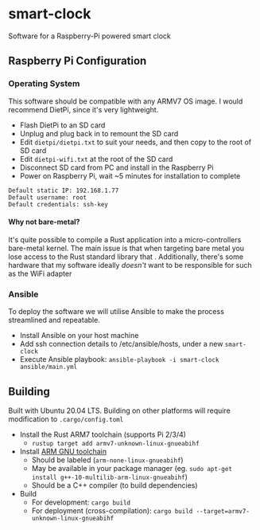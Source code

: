 # smart-clock

Software for a Raspberry-Pi powered smart clock

## Raspberry Pi Configuration

### Operating System

This software should be compatible with any ARMV7 OS image. I would recommend DietPi, since it's very lightweight.

- Flash DietPi to an SD card
- Unplug and plug back in to remount the SD card
- Edit `dietpi/dietpi.txt` to suit your needs, and then copy to the root of SD card
- Edit `dietpi-wifi.txt` at the root of the SD card
- Disconnect SD card from PC and install in the Raspberry Pi
- Power on Raspberry Pi, wait ~5 minutes for installation to complete

```
Default static IP: 192.168.1.77
Default username: root
Default credentials: ssh-key
```

#### Why not bare-metal?

It's quite possible to compile a Rust application into a micro-controllers bare-metal kernel. The main issue is that when targeting bare metal you lose access to the Rust standard library that . Additionally, there's some hardware that my software ideally _doesn't_ want to be responsible for such as the WiFi adapter

### Ansible

To deploy the software we will utilise Ansible to make the process streamlined and repeatable.

- Install Ansible on your host machine
- Add ssh connection details to /etc/ansible/hosts, under a new `smart-clock`
- Execute Ansible playbook: `ansible-playbook -i smart-clock ansible/main.yml`

## Building

Built with Ubuntu 20.04 LTS. Building on other platforms will require modification to `.cargo/config.toml`

- Install the Rust ARM7 toolchain (supports Pi 2/3/4)
  - `rustup target add armv7-unknown-linux-gnueabihf`
- Install [ARM GNU toolchain](https://developer.arm.com/downloads/-/arm-gnu-toolchain-downloads)
  - Should be labeled (`arm-none-linux-gnueabihf`)
  - May be available in your package manager (eg. `sudo apt-get install g++-10-multilib-arm-linux-gnueabihf`)
  - Should be a C++ compiler (to build dependencies)
- Build
  - For development: `cargo build`
  - For deployment (cross-compilation): `cargo build --target=armv7-unknown-linux-gnueabihf`
